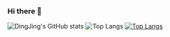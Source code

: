 ### Hi there 👋

<!--
**dingjingmaster/dingjingmaster** is a ✨ _special_ ✨ repository because its `README.md` (this file) appears on your GitHub profile.

Here are some ideas to get you started:

- 🔭 I’m currently working on ...
- 🌱 I’m currently learning ...
- 👯 I’m looking to collaborate on ...
- 🤔 I’m looking for help with ...
- 💬 Ask me about ...
- 📫 How to reach me: ...
- 😄 Pronouns: ...
- ⚡ Fun fact: ...
-->

![DingJing's GitHub stats](https://github-readme-stats.vercel.app/api?username=dingjingmaster&show_icons=true&theme=radical)
![Top Langs](https://github-readme-stats.vercel.app/api/top-langs/?username=dingjingmaster&langs_count=10)
[![Top Langs](https://github-readme-stats.vercel.app/api/top-langs/?username=dingjingmaster&layout=compact)](https://github.com/dingjingmaster)

